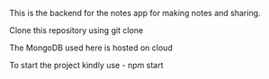This is the backend for the notes app for making notes and sharing.

Clone this repository using git clone

The MongoDB used here is hosted on cloud

To start the project kindly use - npm start
